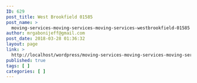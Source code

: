 ```yaml
---
ID: 629
post_title: West Brookfield 01585
post_name: >
  moving-services-moving-services-moving-services-westbrookfield-01585
author: mrgabonijeff@gmail.com
post_date: 2018-03-28 01:36:32
layout: page
link: >
  http://localhost/wordpress/moving-services-moving-services-moving-services-westbrookfield-01585/
published: true
tags: [ ]
categories: [ ]
---
```


